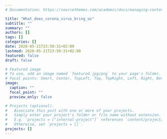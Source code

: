 ```yaml
---
# Documentation: https://sourcethemes.com/academic/docs/managing-content/

title: "What_does_corona_virus_bring_us"
subtitle: ""
summary: ""
authors: []
tags: []
categories: []
date: 2020-05-21T23:50:31+02:00
lastmod: 2020-05-21T23:50:31+02:00
featured: false
draft: false

# Featured image
# To use, add an image named `featured.jpg/png` to your page's folder.
# Focal points: Smart, Center, TopLeft, Top, TopRight, Left, Right, BottomLeft, Bottom, BottomRight.
image:
  caption: ""
  focal_point: ""
  preview_only: false

# Projects (optional).
#   Associate this post with one or more of your projects.
#   Simply enter your project's folder or file name without extension.
#   E.g. `projects = ["internal-project"]` references `content/project/deep-learning/index.md`.
#   Otherwise, set `projects = []`.
projects: []
---
```

